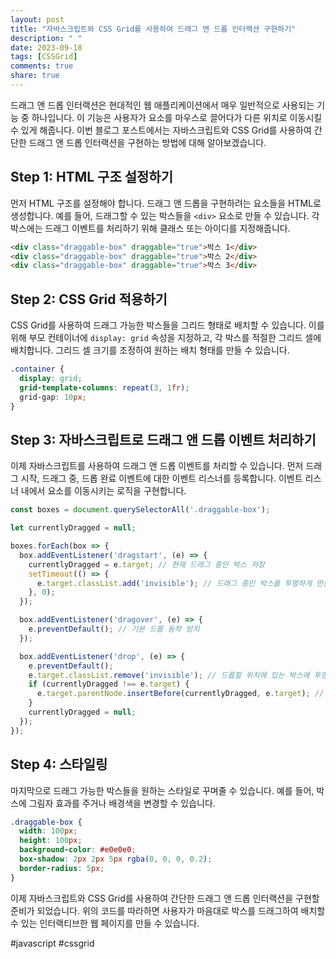 ```yaml
---
layout: post
title: "자바스크립트와 CSS Grid를 사용하여 드래그 앤 드롭 인터랙션 구현하기"
description: " "
date: 2023-09-18
tags: [CSSGrid]
comments: true
share: true
---
```


드래그 앤 드롭 인터랙션은 현대적인 웹 애플리케이션에서 매우 일반적으로 사용되는 기능 중 하나입니다. 이 기능은 사용자가 요소를 마우스로 끌어다가 다른 위치로 이동시킬 수 있게 해줍니다. 이번 블로그 포스트에서는 자바스크립트와 CSS Grid를 사용하여 간단한 드래그 앤 드롭 인터랙션을 구현하는 방법에 대해 알아보겠습니다.

## Step 1: HTML 구조 설정하기
먼저 HTML 구조를 설정해야 합니다. 드래그 앤 드롭을 구현하려는 요소들을 HTML로 생성합니다. 예를 들어, 드래그할 수 있는 박스들을 `<div>` 요소로 만들 수 있습니다. 각 박스에는 드래그 이벤트를 처리하기 위해 클래스 또는 아이디를 지정해줍니다.

```html
<div class="draggable-box" draggable="true">박스 1</div>
<div class="draggable-box" draggable="true">박스 2</div>
<div class="draggable-box" draggable="true">박스 3</div>
```

## Step 2: CSS Grid 적용하기
CSS Grid를 사용하여 드래그 가능한 박스들을 그리드 형태로 배치할 수 있습니다. 이를 위해 부모 컨테이너에 `display: grid` 속성을 지정하고, 각 박스를 적절한 그리드 셀에 배치합니다. 그리드 셀 크기를 조정하여 원하는 배치 형태를 만들 수 있습니다.

```css
.container {
  display: grid;
  grid-template-columns: repeat(3, 1fr);
  grid-gap: 10px;
}
```

## Step 3: 자바스크립트로 드래그 앤 드롭 이벤트 처리하기
이제 자바스크립트를 사용하여 드래그 앤 드롭 이벤트를 처리할 수 있습니다. 먼저 드래그 시작, 드래그 중, 드롭 완료 이벤트에 대한 이벤트 리스너를 등록합니다. 이벤트 리스너 내에서 요소를 이동시키는 로직을 구현합니다.

```javascript
const boxes = document.querySelectorAll('.draggable-box');

let currentlyDragged = null;

boxes.forEach(box => {
  box.addEventListener('dragstart', (e) => {
    currentlyDragged = e.target; // 현재 드래그 중인 박스 저장
    setTimeout(() => {
      e.target.classList.add('invisible'); // 드래그 중인 박스를 투명하게 만듦
    }, 0);
  });

  box.addEventListener('dragover', (e) => {
    e.preventDefault(); // 기본 드롭 동작 방지
  });

  box.addEventListener('drop', (e) => {
    e.preventDefault();
    e.target.classList.remove('invisible'); // 드롭할 위치에 있는 박스에 투명 클래스 제거
    if (currentlyDragged !== e.target) {
      e.target.parentNode.insertBefore(currentlyDragged, e.target); // 드래그한 박스를 드롭할 위치로 이동
    }
    currentlyDragged = null;
  });
});
```

## Step 4: 스타일링
마지막으로 드래그 가능한 박스들을 원하는 스타일로 꾸며줄 수 있습니다. 예를 들어, 박스에 그림자 효과를 주거나 배경색을 변경할 수 있습니다.

```css
.draggable-box {
  width: 100px;
  height: 100px;
  background-color: #e0e0e0;
  box-shadow: 2px 2px 5px rgba(0, 0, 0, 0.2);
  border-radius: 5px;
}
```

이제 자바스크립트와 CSS Grid를 사용하여 간단한 드래그 앤 드롭 인터랙션을 구현할 준비가 되었습니다. 위의 코드를 따라하면 사용자가 마음대로 박스를 드래그하여 배치할 수 있는 인터랙티브한 웹 페이지를 만들 수 있습니다.

#javascript #cssgrid